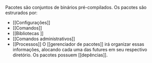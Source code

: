 Pacotes são conjuntos de binários pré-compilados. 
Os pacotes são estrurados por:
-  [[Configurações]] 
-  [[Comandos]] 
-  [[Bibliotecas ]]
-  [[Comandos administrativos]]
-  [[Processos]]
O [[gerenciador de pacotes]] irá organizar essas informações, alocando cada uma das futures em seu respectivo diretório. Os pacotes possuem [[depências]].
